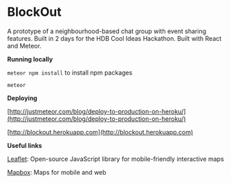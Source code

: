 BlockOut
========

A prototype of a neighbourhood-based chat group with event sharing features. Built in 2 days for the HDB Cool Ideas Hackathon. Built with React and Meteor.

**Running locally**

`meteor npm install` to install npm packages

`meteor` 

**Deploying**

[http://justmeteor.com/blog/deploy-to-production-on-heroku/](http://justmeteor.com/blog/deploy-to-production-on-heroku/)

[http://blockout.herokuapp.com](http://blockout.herokuapp.com)

**Useful links**

[Leaflet](http://leafletjs.com/): Open-source JavaScript library
for mobile-friendly interactive maps

[Mapbox](https://www.mapbox.com/): Maps for mobile and web
